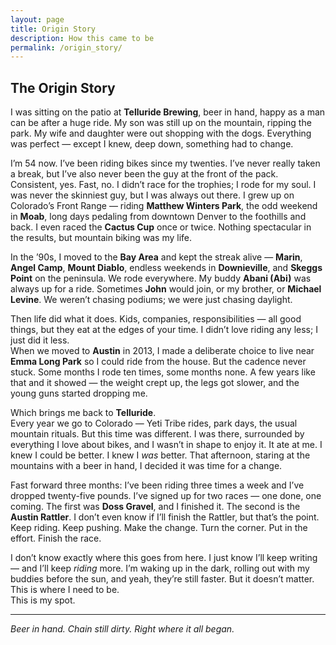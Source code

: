 ```yaml
---
layout: page
title: Origin Story
description: How this came to be
permalink: /origin_story/
---
```


## The Origin Story

I was sitting on the patio at **Telluride Brewing**, beer in hand, happy as a man can be after a huge ride. My son was still up on the mountain, ripping the park. My wife and daughter were out shopping with the dogs. Everything was perfect — except I knew, deep down, something had to change.

I’m 54 now. I’ve been riding bikes since my twenties. I’ve never really taken a break, but I’ve also never been the guy at the front of the pack. Consistent, yes. Fast, no. I didn’t race for the trophies; I rode for my soul. I was never the skinniest guy, but I was always out there. I grew up on Colorado’s Front Range — riding **Matthew Winters Park**, the odd weekend in **Moab**, long days pedaling from downtown Denver to the foothills and back. I even raced the **Cactus Cup** once or twice. Nothing spectacular in the results, but mountain biking was my life.

In the ’90s, I moved to the **Bay Area** and kept the streak alive — **Marin**, **Angel Camp**, **Mount Diablo**, endless weekends in **Downieville**, and **Skeggs Point** on the peninsula. We rode everywhere. My buddy **Abani (Abi)** was always up for a ride. Sometimes **John** would join, or my brother, or **Michael Levine**. We weren’t chasing podiums; we were just chasing daylight.

Then life did what it does. Kids, companies, responsibilities — all good things, but they eat at the edges of your time. I didn’t love riding any less; I just did it less.  
When we moved to **Austin** in 2013, I made a deliberate choice to live near **Emma Long Park** so I could ride from the house. But the cadence never stuck. Some months I rode ten times, some months none. A few years like that and it showed — the weight crept up, the legs got slower, and the young guns started dropping me.

Which brings me back to **Telluride**.  
Every year we go to Colorado — Yeti Tribe rides, park days, the usual mountain rituals. But this time was different. I was there, surrounded by everything I love about bikes, and I wasn’t in shape to enjoy it. It ate at me. I knew I could be better. I knew I *was* better. That afternoon, staring at the mountains with a beer in hand, I decided it was time for a change.

Fast forward three months: I’ve been riding three times a week and I’ve dropped twenty-five pounds. I’ve signed up for two races — one done, one coming. The first was **Doss Gravel**, and I finished it. The second is the **Austin Rattler**. I don’t even know if I’ll finish the Rattler, but that’s the point. Keep riding. Keep pushing. Make the change. Turn the corner. Put in the effort. Finish the race.

I don’t know exactly where this goes from here. I just know I’ll keep writing — and I’ll keep *riding* more. I’m waking up in the dark, rolling out with my buddies before the sun, and yeah, they’re still faster. But it doesn’t matter. This is where I need to be.  
This is my spot.

---

*Beer in hand. Chain still dirty. Right where it all began.*
